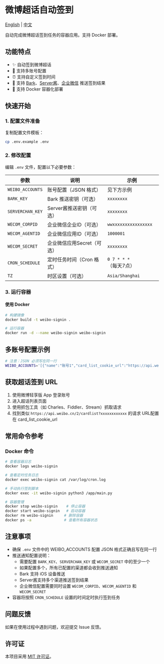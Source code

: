 # 微博超话自动签到

[English](./README.en.md) | [中文](./README.md)

自动完成微博超话签到任务的容器应用。支持 Docker 部署。

## 功能特点

- ✨ 自动签到微博超话
- 👥 支持多账号配置
- ⏰ 支持自定义签到时间
- 📱 支持 [Bark](https://github.com/Finb/Bark)、[Server酱](https://sct.ftqq.com/)、[企业微信](https://work.weixin.qq.com/) 推送签到结果
- 🐳 支持 Docker 容器化部署

## 快速开始

### 1. 配置文件准备

复制配置文件模板：
```bash
cp .env.example .env
```

### 2. 修改配置

编辑 `.env` 文件，配置以下必要参数：

| 参数 | 说明 | 示例 |
|------|------|------|
| `WEIBO_ACCOUNTS` | 账号配置（JSON 格式） | 见下方示例 |
| `BARK_KEY` | Bark 推送密钥（可选） | `xxxxxxxx` |
| `SERVERCHAN_KEY` | Server酱推送密钥（可选） | `xxxxxxxx` |
| `WECOM_CORPID` | 企业微信企业ID（可选） | `wwxxxxxxxxxxxxxxxx` |
| `WECOM_AGENTID` | 企业微信应用ID（可选） | `1000001` |
| `WECOM_SECRET` | 企业微信应用Secret（可选） | `xxxxxxxx` |
| `CRON_SCHEDULE` | 定时任务时间（Cron 格式） | `0 7 * * *`（每天7点） |
| `TZ` | 时区设置（可选） | `Asia/Shanghai` |

### 3. 运行容器

#### 使用 Docker

```bash
# 构建镜像
docker build -t weibo-signin .

# 运行容器
docker run -d --name weibo-signin weibo-signin
```

## 多账号配置示例

```bash
# 注意：JSON 必须写在同一行
WEIBO_ACCOUNTS='[{"name":"账号1","card_list_cookie_url":"https://api.weibo.cn/2/cardlist?xxx"},{"name":"账号2","card_list_cookie_url":"https://api.weibo.cn/2/cardlist?yyy"}]'
```

## 获取超话签到 URL

1. 使用微博轻享版 App 登录账号
2. 进入超话列表页面
3. 使用抓包工具（如 Charles、Fiddler、Stream）抓取请求
4. 找到类似 `https://api.weibo.cn/2/cardlist?xxxxxxxxxxxx` 的请求 URL配置在 card_list_cookie_url

## 常用命令参考

### Docker 命令

```bash
# 查看容器日志
docker logs weibo-signin

# 查看定时任务日志
docker exec weibo-signin cat /var/log/cron.log

# 手动执行签到脚本
docker exec -it weibo-signin python3 /app/main.py

# 容器管理
docker stop weibo-signin    # 停止容器
docker start weibo-signin   # 启动容器
docker rm weibo-signin     # 删除容器
docker ps -a               # 查看所有容器状态
```

## 注意事项

- 确保 `.env` 文件中的 WEIBO_ACCOUNTS 配置 JSON 格式正确且写在同一行
- 推送通知配置说明：
  - 需要配置 `BARK_KEY`、`SERVERCHAN_KEY` 或 `WECOM_SECRET` 中的至少一个
  - 如果配置多个，所有已配置的渠道都会收到推送通知
  - Bark 支持 iOS 设备推送
  - Server酱支持多个渠道推送签到结果
  - 企业微信配置需要同时设置 `WECOM_CORPID`、`WECOM_AGENTID` 和 `WECOM_SECRET`
- 容器将按照 `CRON_SCHEDULE` 设置的时间定时执行签到任务

## 问题反馈

如果在使用过程中遇到问题，欢迎提交 Issue 反馈。

## 许可证

本项目采用 [MIT 许可证](./LICENSE)。